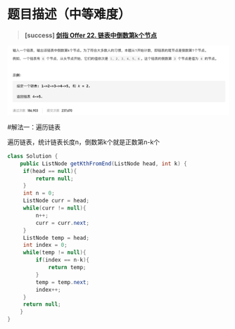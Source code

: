 #  **题目描述（中等难度）**

> **[success] [剑指 Offer 22. 链表中倒数第k个节点](https://leetcode-cn.com/problems/lian-biao-zhong-dao-shu-di-kge-jie-dian-lcof/)**

![](../image/jz22.png)

#解法一：遍历链表

遍历链表，统计链表长度n，倒数第k个就是正数第n-k个
```java
class Solution {
    public ListNode getKthFromEnd(ListNode head, int k) {
     if(head == null){
         return null;
     }
     int n = 0;
     ListNode curr = head;
     while(curr != null){
         n++;
         curr = curr.next;
     }
     ListNode temp = head;
     int index = 0;
     while(temp != null){
         if(index == n-k){
             return temp;
         }
         temp = temp.next;
         index++;
     }
     return null;
    }
}
```




